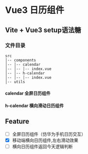 # Vue3 日历组件

## Vite + Vue3 setup语法糖 

### 文件目录
```
src
│-- components
│-- │-- calendar
│-- │-- │-- index.vue
│-- │-- h-calendar
│-- │-- │-- index.vue
│-- utils
```
#### calendar  全屏日历组件

#### h-calendar 横向滑动日历组件

## Feature

- [ ] 全屏日历组件（仿华为手机日历交互）
- [x] 移动端横向日历组件,左右滑动效果
- [ ] 横向日历组件返回今天逻辑判断

